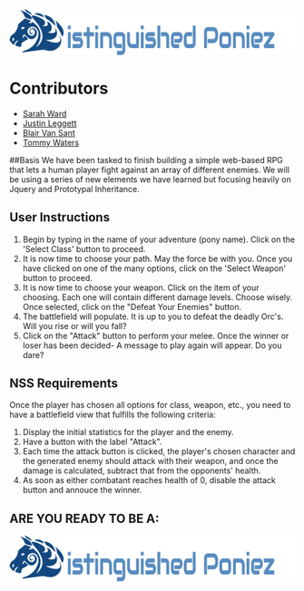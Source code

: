 ![logo](img/dispony.png)

# Contributors
* [Sarah Ward](https://github.com/sward42)
* [Justin Leggett](https://github.com/justinal64)
* [Blair Van Sant](https://github.com/blairvansant)
* [Tommy Waters](https://github.com/thomaswaters05)

##Basis
We have been tasked to finish building a simple web-based RPG that lets a human player fight against an array of different enemies. We will be using a series of new elements we have learned but focusing heavily on Jquery and Prototypal Inheritance.

## User Instructions

1. Begin by typing in the name of your adventure (pony name). Click on the 'Select Class' button to proceed.
1. It is now time to choose your path. May the force be with you. Once you have clicked on one of the many options, click on the 'Select Weapon' button to proceed.
1. It is now time to choose your weapon. Click on the item of your choosing. Each one will contain different damage levels. Choose wisely. Once selected, click on the "Defeat Your Enemies" button.
1. The battlefield will populate. It is up to you to defeat the deadly Orc's. Will you rise or will you fall?
1. Click on the "Attack" button to perform your melee. Once the winner or loser has been decided- A message to play again will appear. Do you dare?


## NSS Requirements

Once the player has chosen all options for class, weapon, etc., you need to have a battlefield view that fulfills the following criteria:

1. Display the initial statistics for the player and the enemy.
1. Have a button with the label "Attack".
1. Each time the attack button is clicked, the player's chosen character and the generated enemy should attack with their weapon, and once the damage is calculated, subtract that from the opponents' health.
1. As soon as either combatant reaches health of 0, disable the attack button and annouce the winner.

## ARE YOU READY TO BE A:
![logo](img/dispony.png)




